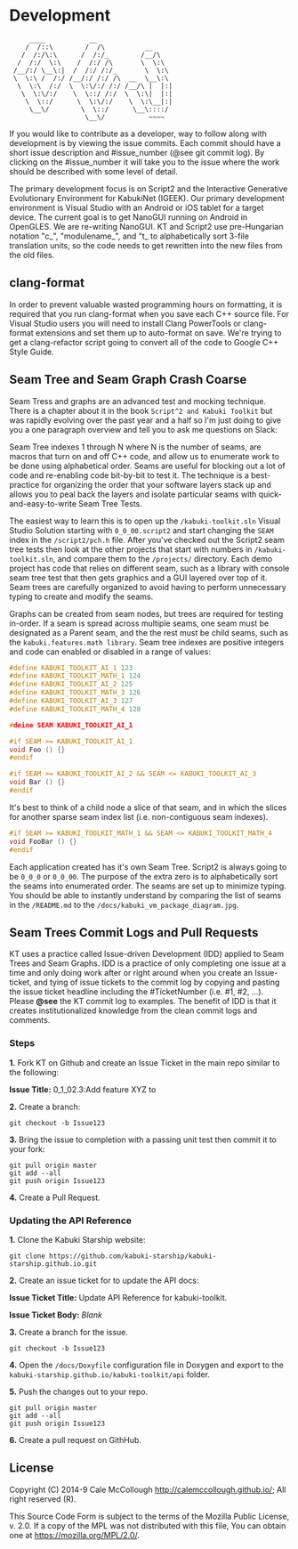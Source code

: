 # Development

```AsciiArt
     ____           __
    /  /::\        /  /\          __
   /  /:/\:\      /  /:/_        /__/\
  /  /:/  \:\    /  /:/ /\       \  \:\  
 /__/:/ \__\:|  /  /:/ /:/_       \  \:\
 \  \:\ /  /:/ /__/:/ /:/ /\  __  \__\:\
  \  \:\  /:/  \  \:\/:/ /:/ /__/\ |  |:|
   \  \:\/:/    \  \::/ /:/  \  \:\|  |:|
    \  \::/      \  \:\/:/    \  \:\__|:|
     \__\/        \  \::/      \__\::::/
                   \__\/           ~~~~  
```

If you would like to contribute as a developer, way to follow along with development is by viewing the issue commits. Each commit should have a short issue description and #issue_number (@see git commit log). By clicking on the #issue_number it will take you to the issue where the work should be described with some level of detail.

The primary development focus is on Script2 and the Interactive Generative Evolutionary Environment for KabukiNet (IGEEK). Our primary development environment is Visual Studio with an Android or iOS tablet for a target device. The current goal is to get NanoGUI running on Android in OpenGLES. We are re-writing NanoGUI. KT and Script2 use pre-Hungarian notation "c_", "modulename_", and "t_ to alphabetically sort 3-file translation units, so the code needs to get rewritten into the new files from the old files.

## clang-format

In order to prevent valuable wasted programming hours on formatting, it is required that you run clang-format when you save each C++ source file. For Visual Studio users you will need to install Clang PowerTools or clang-format extensions and set them up to auto-format on save. We're trying to  get a clang-refactor script going to convert all of the code to Google C++  Style Guide.

## Seam Tree and Seam Graph Crash Coarse

Seam Tress and graphs are an advanced test and mocking technique. There is a chapter about it in the book `Script^2 and Kabuki Toolkit` but was rapidly evolving over the past year and a half so I'm just doing to give you a one paragraph overview and tell you to ask me questions on Slack:

Seam Tree indexes 1 through N where N is the number of seams, are macros that turn on and off C++ code, and allow us to enumerate work to be done using alphabetical order. Seams are useful for blocking out a lot of code and re-enabling code bit-by-bit to test it. The technique is a best-practice for organizing the order that your software layers stack up and allows you to peal back the layers and isolate particular seams with quick-and-easy-to-write Seam Tree Tests.

The easiest way to learn this is to open up the `/kabuki-toolkit.sln` Visual Studio Solution starting with `0_0_00.script2` and start changing the `SEAM` index in the `/script2/pch.h` file. After you've checked out the Script2 seam tree tests then look at the other projects that start with numbers in `/kabuki-toolkit.sln`, and compare them to the `/projects/` directory. Each demo project has code that relies on different seam, such as a library with console seam tree test that then gets graphics and a GUI layered over top of it. Seam trees are carefully organized to avoid having to perform unnecessary typing to create and modify the seams.

Graphs can be created from seam nodes, but trees are required for testing in-order. If a seam is spread across multiple seams, one seam must be designated as a Parent seam, and the the rest must be child seams, such as the `kabuki.features.math library`. Seam tree indexes are positive integers and code can enabled or disabled in a range of values:

```C++
#define KABUKI_TOOLKIT_AI_1 123
#define KABUKI_TOOLKIT_MATH_1 124
#define KABUKI_TOOLKIT_AI_2 125
#define KABUKI_TOOLKIT_MATH_3 126
#define KABUKI_TOOLKIT_AI_3 127
#define KABUKI_TOOLKIT_MATH_4 128

#deine SEAM KABUKI_TOOLKIT_AI_1

#if SEAM >= KABUKI_TOOLKIT_AI_1
void Foo () {}
#endif

#if SEAM >= KABUKI_TOOLKIT_AI_2 && SEAM <= KABUKI_TOOLKIT_AI_3
void Bar () {}
#endif
```

It's best to think of a child node a slice of that seam, and in which the slices for another sparse seam index list (i.e. non-contiguous seam indexes).

```C++
#if SEAM >= KABUKI_TOOLKIT_MATH_1 && SEAM <= KABUKI_TOOLKIT_MATH_4
void FooBar () {}
#endif
```

Each application created has it's own Seam Tree. Script2 is always going to be `0_0_0` or `0_0_00`. The purpose of the extra zero is to alphabetically sort the seams into enumerated order. The seams are set up to minimize typing. You should be able to instantly understand by comparing the list of seams in the `/README.md` to the `/docs/kabuki_vm_package_diagram.jpg`.

## Seam Trees Commit Logs and Pull Requests

KT uses a practice called Issue-driven Development (IDD) applied to Seam Trees and Seam Graphs. IDD is a practice of only completing one issue at a time and only doing work after or right around when you create an Issue-ticket, and tying of issue tickets to the commit log by copying and pasting the issue ticket headline including the #TicketNumber (i.e. #1, #2, ...). Please **@see** the KT commit log to examples. The benefit of IDD is that it creates institutionalized knowledge from the clean commit logs and comments.

### Steps

**1.** Fork KT on Github and create an Issue Ticket in the main repo similar to the following:

**Issue Title:** 0_1_02.3:Add feature XYZ to 

**2.** Create a branch:

```Console
git checkout -b Issue123
```

**3.** Bring the issue to completion with a passing unit test then commit it to your fork:

```Console
git pull origin master
git add --all
git push origin Issue123
```

**4.** Create a Pull Request.

### Updating the API Reference

**1.** Clone the Kabuki Starship website:

```Console
git clone https://github.com/kabuki-starship/kabuki-starship.github.io.git
```

**2.** Create an issue ticket for to update the API docs:

**Issue Ticket Title:** Update API Reference for kabuki-toolkit.

**Issue Ticket Body:** *Blank*

**3.** Create a branch for the issue.

```Console
git checkout -b Issue123
```

**4.** Open the `/docs/Doxyfile` configuration file in Doxygen and export to the `kabuki-starship.github.io/kabuki-toolkit/api` folder.

**5.** Push the changes out to your repo.

```Console
git pull origin master
git add --all
git push origin Issue123
```

**6.** Create a pull request on GithHub.

## License

Copyright (C) 2014-9 Cale McCollough <http://calemccollough.github.io/>; All right reserved (R).

This Source Code Form is subject to the terms of the Mozilla Public License, v. 2.0. If a copy of the MPL was not distributed with this file, You can obtain one at <https://mozilla.org/MPL/2.0/>.
